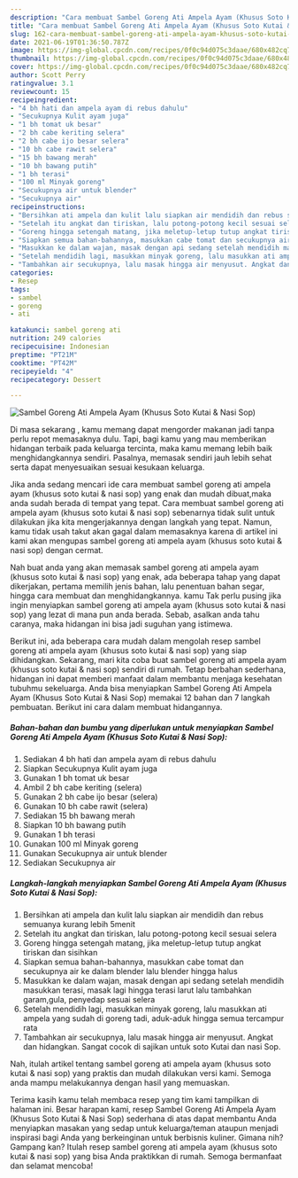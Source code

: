 ```yaml
---
description: "Cara membuat Sambel Goreng Ati Ampela Ayam (Khusus Soto Kutai &amp;amp; Nasi Sop) yang enak dan Mudah Dibuat"
title: "Cara membuat Sambel Goreng Ati Ampela Ayam (Khusus Soto Kutai &amp;amp; Nasi Sop) yang enak dan Mudah Dibuat"
slug: 162-cara-membuat-sambel-goreng-ati-ampela-ayam-khusus-soto-kutai-and-amp-nasi-sop-yang-enak-dan-mudah-dibuat
date: 2021-06-19T01:36:50.787Z
image: https://img-global.cpcdn.com/recipes/0f0c94d075c3daae/680x482cq70/sambel-goreng-ati-ampela-ayam-khusus-soto-kutai-nasi-sop-foto-resep-utama.jpg
thumbnail: https://img-global.cpcdn.com/recipes/0f0c94d075c3daae/680x482cq70/sambel-goreng-ati-ampela-ayam-khusus-soto-kutai-nasi-sop-foto-resep-utama.jpg
cover: https://img-global.cpcdn.com/recipes/0f0c94d075c3daae/680x482cq70/sambel-goreng-ati-ampela-ayam-khusus-soto-kutai-nasi-sop-foto-resep-utama.jpg
author: Scott Perry
ratingvalue: 3.1
reviewcount: 15
recipeingredient:
- "4 bh hati dan ampela ayam di rebus dahulu"
- "Secukupnya Kulit ayam juga"
- "1 bh tomat uk besar"
- "2 bh cabe keriting selera"
- "2 bh cabe ijo besar selera"
- "10 bh cabe rawit selera"
- "15 bh bawang merah"
- "10 bh bawang putih"
- "1 bh terasi"
- "100 ml Minyak goreng"
- "Secukupnya air untuk blender"
- "Secukupnya air"
recipeinstructions:
- "Bersihkan ati ampela dan kulit lalu siapkan air mendidih dan rebus semuanya kurang lebih 5menit"
- "Setelah itu angkat dan tiriskan, lalu potong-potong kecil sesuai selera"
- "Goreng hingga setengah matang, jika meletup-letup tutup angkat tiriskan dan sisihkan"
- "Siapkan semua bahan-bahannya, masukkan cabe tomat dan secukupnya air ke dalam blender lalu blender hingga halus"
- "Masukkan ke dalam wajan, masak dengan api sedang setelah mendidih masukkan terasi, masak lagi hingga terasi larut lalu tambahkan garam,gula, penyedap sesuai selera"
- "Setelah mendidih lagi, masukkan minyak goreng, lalu masukkan ati ampela yang sudah di goreng tadi, aduk-aduk hingga semua tercampur rata"
- "Tambahkan air secukupnya, lalu masak hingga air menyusut. Angkat dan hidangkan. Sangat cocok di sajikan untuk soto Kutai dan nasi Sop."
categories:
- Resep
tags:
- sambel
- goreng
- ati

katakunci: sambel goreng ati 
nutrition: 249 calories
recipecuisine: Indonesian
preptime: "PT21M"
cooktime: "PT42M"
recipeyield: "4"
recipecategory: Dessert

---
```



![Sambel Goreng Ati Ampela Ayam (Khusus Soto Kutai &amp; Nasi Sop)](https://img-global.cpcdn.com/recipes/0f0c94d075c3daae/680x482cq70/sambel-goreng-ati-ampela-ayam-khusus-soto-kutai-nasi-sop-foto-resep-utama.jpg)

Di masa  sekarang , kamu memang dapat mengorder makanan jadi tanpa perlu repot memasaknya dulu. Tapi, bagi kamu yang mau memberikan hidangan terbaik pada keluarga tercinta, maka kamu memang lebih baik menghidangkannya sendiri. Pasalnya, memasak sendiri jauh lebih sehat serta dapat menyesuaikan sesuai kesukaan keluarga.

Jika anda sedang mencari ide cara membuat sambel goreng ati ampela ayam (khusus soto kutai &amp; nasi sop) yang enak dan mudah dibuat,maka anda sudah berada di tempat yang tepat. Cara membuat sambel goreng ati ampela ayam (khusus soto kutai &amp; nasi sop)  sebenarnya tidak sulit untuk dilakukan jika kita mengerjakannya dengan langkah yang tepat. Namun, kamu tidak usah takut akan gagal dalam memasaknya 
karena di artikel ini kami akan mengupas sambel goreng ati ampela ayam (khusus soto kutai &amp; nasi sop) dengan cermat.  



Nah buat anda yang akan memasak sambel goreng ati ampela ayam (khusus soto kutai &amp; nasi sop) yang enak, ada beberapa tahap yang dapat dikerjakan, pertama memilih jenis bahan, lalu penentuan bahan segar, hingga cara membuat dan menghidangkannya. kamu Tak perlu pusing jika ingin menyiapkan sambel goreng ati ampela ayam (khusus soto kutai &amp; nasi sop) yang lezat di mana pun anda berada. Sebab, asalkan anda  tahu caranya, maka hidangan ini bisa jadi suguhan yang istimewa.

Berikut ini, ada beberapa cara mudah dalam mengolah resep sambel goreng ati ampela ayam (khusus soto kutai &amp; nasi sop) yang siap dihidangkan. Sekarang, mari kita coba buat sambel goreng ati ampela ayam (khusus soto kutai &amp; nasi sop) sendiri di rumah. Tetap berbahan sederhana, hidangan ini dapat memberi manfaat dalam membantu menjaga kesehatan tubuhmu sekeluarga. Anda bisa menyiapkan Sambel Goreng Ati Ampela Ayam (Khusus Soto Kutai &amp; Nasi Sop) memakai 12 bahan dan 7 langkah pembuatan. Berikut ini cara dalam membuat hidangannya.

<!--inarticleads1-->

##### Bahan-bahan dan bumbu yang diperlukan untuk menyiapkan Sambel Goreng Ati Ampela Ayam (Khusus Soto Kutai &amp; Nasi Sop):

1. Sediakan 4 bh hati dan ampela ayam di rebus dahulu
1. Siapkan Secukupnya Kulit ayam juga
1. Gunakan 1 bh tomat uk besar
1. Ambil 2 bh cabe keriting (selera)
1. Gunakan 2 bh cabe ijo besar (selera)
1. Gunakan 10 bh cabe rawit (selera)
1. Sediakan 15 bh bawang merah
1. Siapkan 10 bh bawang putih
1. Gunakan 1 bh terasi
1. Gunakan 100 ml Minyak goreng
1. Gunakan Secukupnya air untuk blender
1. Sediakan Secukupnya air




<!--inarticleads2-->

##### Langkah-langkah menyiapkan Sambel Goreng Ati Ampela Ayam (Khusus Soto Kutai &amp; Nasi Sop):

1. Bersihkan ati ampela dan kulit lalu siapkan air mendidih dan rebus semuanya kurang lebih 5menit
1. Setelah itu angkat dan tiriskan, lalu potong-potong kecil sesuai selera
1. Goreng hingga setengah matang, jika meletup-letup tutup angkat tiriskan dan sisihkan
1. Siapkan semua bahan-bahannya, masukkan cabe tomat dan secukupnya air ke dalam blender lalu blender hingga halus
1. Masukkan ke dalam wajan, masak dengan api sedang setelah mendidih masukkan terasi, masak lagi hingga terasi larut lalu tambahkan garam,gula, penyedap sesuai selera
1. Setelah mendidih lagi, masukkan minyak goreng, lalu masukkan ati ampela yang sudah di goreng tadi, aduk-aduk hingga semua tercampur rata
1. Tambahkan air secukupnya, lalu masak hingga air menyusut. Angkat dan hidangkan. Sangat cocok di sajikan untuk soto Kutai dan nasi Sop.




Nah, itulah artikel tentang  sambel goreng ati ampela ayam (khusus soto kutai &amp; nasi sop)  yang praktis dan mudah dilakukan versi kami. Semoga anda mampu melakukannya dengan hasil yang memuaskan. 

Terima kasih kamu telah membaca resep yang tim kami tampilkan di halaman ini. Besar harapan kami, resep  Sambel Goreng Ati Ampela Ayam (Khusus Soto Kutai &amp; Nasi Sop) sederhana di atas dapat membantu Anda menyiapkan masakan yang sedap untuk keluarga/teman ataupun menjadi inspirasi bagi Anda yang berkeinginan untuk berbisnis kuliner. Gimana nih? Gampang kan? Itulah resep sambel goreng ati ampela ayam (khusus soto kutai &amp; nasi sop) yang bisa Anda praktikkan di rumah. Semoga bermanfaat dan selamat mencoba!

